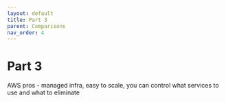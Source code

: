 ```yaml
---
layout: default
title: Part 3
parent: Comparisons
nav_order: 4
---
```


# Part 3

AWS pros - managed infra, easy to scale, you can control what services to use and what to eliminate
